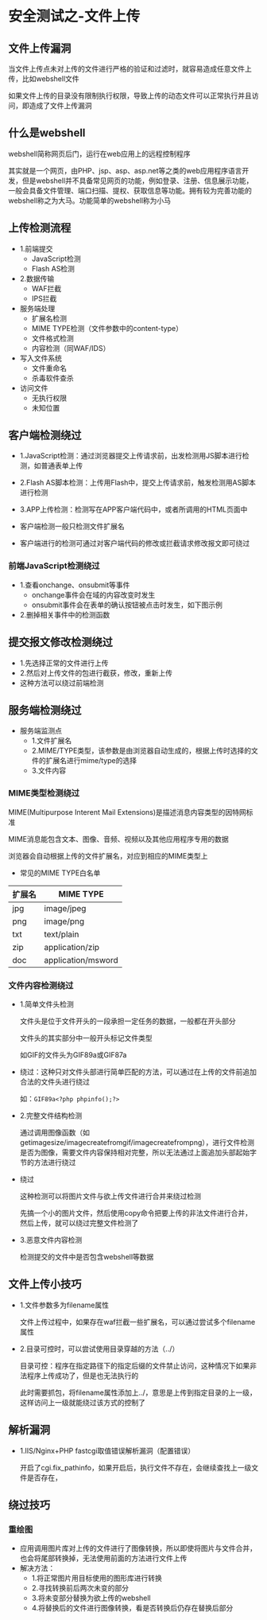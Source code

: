 # 安全测试之-文件上传





## 文件上传漏洞

当文件上传点未对上传的文件进行严格的验证和过滤时，就容易造成任意文件上传，比如webshell文件

如果文件上传的目录没有限制执行权限，导致上传的动态文件可以正常执行并且访问，即造成了文件上传漏洞

## 什么是webshell

webshell简称网页后门，运行在web应用上的远程控制程序

其实就是一个网页，由PHP、jsp、asp、asp.net等之类的web应用程序语言开发，但是webshell并不具备常见网页的功能，例如登录、注册、信息展示功能，一般会具备文件管理、端口扫描、提权、获取信息等功能。拥有较为完善功能的webshell称之为大马。功能简单的webshell称为小马



## 上传检测流程

- 1.前端提交
  - JavaScript检测
  - Flash AS检测
- 2.数据传输
  - WAF拦截
  - IPS拦截
- 服务端处理
  - 扩展名检测
  - MIME TYPE检测（文件参数中的content-type）
  - 文件格式检测
  - 内容检测（同WAF/IDS）
- 写入文件系统
  - 文件重命名
  - 杀毒软件查杀
- 访问文件
  - 无执行权限
  - 未知位置

## 客户端检测绕过

- 1.JavaScript检测：通过浏览器提交上传请求前，出发检测用JS脚本进行检测，如普通表单上传
- 2.Flash AS脚本检测：上传用Flash中，提交上传请求前，触发检测用AS脚本进行检测
- 3.APP上传检测：检测写在APP客户端代码中，或者所调用的HTML页面中



- 客户端检测一般只检测文件扩展名
- 客户端进行的检测可通过对客户端代码的修改或拦截请求修改报文即可绕过

### 前端JavaScript检测绕过

- 1.查看onchange、onsubmit等事件
  - onchange事件会在域的内容改变时发生
  - onsubmit事件会在表单的确认按钮被点击时发生，如下图示例
- 2.删掉相关事件中的检测函数

## 提交报文修改检测绕过

- 1.先选择正常的文件进行上传
- 2.然后对上传文件的包进行截获，修改，重新上传
- 这种方法可以绕过前端检测

## 服务端检测绕过

- 服务端监测点
  - 1.文件扩展名
  - 2.MIME/TYPE类型，该参数是由浏览器自动生成的，根据上传时选择的文件的扩展名进行mime/type的选择
  - 3.文件内容

### MIME类型检测绕过

MIME(Multipurpose Interent Mail Extensions)是描述消息内容类型的因特网标准

MIME消息能包含文本、图像、音频、视频以及其他应用程序专用的数据

浏览器会自动根据上传的文件扩展名，对应到相应的MIME类型上

- 常见的MIME TYPE白名单

| 扩展名 | MIME TYPE          |
| ------ | ------------------ |
| jpg    | image/jpeg         |
| png    | image/png          |
| txt    | text/plain         |
| zip    | application/zip    |
| doc    | application/msword |

### 文件内容检测绕过

- 1.简单文件头检测

  文件头是位于文件开头的一段承担一定任务的数据，一般都在开头部分

  文件头的其实部分中一般开头标记文件类型

  如GIF的文件头为GIF89a或GIF87a

- 绕过：这种只对文件头部进行简单匹配的方法，可以通过在上传的文件前追加合法的文件头进行绕过

  如：`GIF89a<?php phpinfo();?>`

- 2.完整文件结构检测

  通过调用图像函数（如getimagesize/imagecreatefromgif/imagecreatefrompng），进行文件检测是否为图像，需要文件内容保持相对完整，所以无法通过上面追加头部起始字节的方法进行绕过

- 绕过

  这种检测可以将图片文件与欲上传文件进行合并来绕过检测

  先搞一个小的图片文件，然后使用copy命令把要上传的非法文件进行合并，然后上传，就可以绕过完整文件检测了

- 3.恶意文件内容检测

  检测提交的文件中是否包含webshell等数据

## 文件上传小技巧

- 1.文件参数多为filename属性

  文件上传过程中，如果存在waf拦截一些扩展名，可以通过尝试多个filename属性

- 2.目录可控时，可以尝试使用目录穿越的方法（../）

  目录可控：程序在指定路径下的指定后缀的文件禁止访问，这种情况下如果非法程序上传成功了，但是也无法执行的

  此时需要抓包，将filename属性添加上../，意思是上传到指定目录的上一级，这样访问上一级就能绕过该方式的控制了

## 解析漏洞

- 1.IIS/Nginx+PHP fastcgi取值错误解析漏洞（配置错误）

  开启了cgi.fix_pathinfo，如果开启后，执行文件不存在，会继续查找上一级文件是否存在，

## 绕过技巧

### 重绘图

- 应用调用图片库对上传的文件进行了图像转换，所以即使将图片与文件合并，也会将尾部转换掉，无法使用前面的方法进行文件上传
- 解决方法：
  - 1.将正常图片用目标使用的图形库进行转换
  - 2.寻找转换前后两次未变的部分
  - 3.将未变部分替换为欲上传的webshell
  - 4.将替换后的文件进行图像转换，看是否转换后仍存在替换后部分
